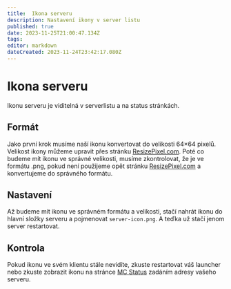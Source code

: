 ```yaml
---
title:  Ikona serveru
description: Nastavení ikony v server listu
published: true
date: 2023-11-25T21:00:47.134Z
tags: 
editor: markdown
dateCreated: 2023-11-24T23:42:17.080Z
---
```


# Ikona serveru

Ikonu serveru je viditelná v serverlistu a na status stránkách.
## Formát
Jako první krok musíme naší ikonu konvertovat do velikosti 64×64 pixelů. Velikost ikony můžeme upravit přes stránku [ResizePixel.com](https://www.resizepixel.com/). Poté co budeme mít ikonu ve správné velikosti, musíme zkontrolovat, že je ve formátu .png, pokud není použijeme opět stránku [ResizePixel.com](https://www.resizepixel.com/) a konvertujeme do správného formátu.

## Nastavení
Až budeme mít ikonu ve správném formátu a velikosti, stačí nahrát ikonu do hlavní složky serveru a pojmenovat `server-icon.png`. A teďka už stačí jenom server restartovat. 

## Kontrola
Pokud ikonu ve svém klientu stále nevidíte, zkuste restartovat váš launcher nebo zkuste zobrazit ikonu na stránce [MC Status](https://mcsrvstat.us/) zadáním adresy vašeho serveru.
